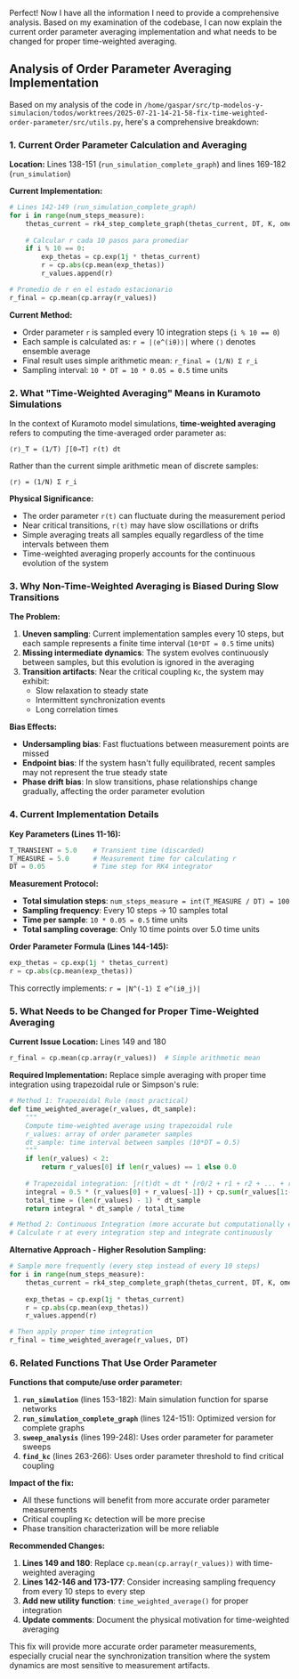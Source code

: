 Perfect! Now I have all the information I need to provide a comprehensive analysis. Based on my examination of the codebase, I can now explain the current order parameter averaging implementation and what needs to be changed for proper time-weighted averaging.

## Analysis of Order Parameter Averaging Implementation

Based on my analysis of the code in `/home/gaspar/src/tp-modelos-y-simulacion/todos/worktrees/2025-07-21-14-21-58-fix-time-weighted-order-parameter/src/utils.py`, here's a comprehensive breakdown:

### 1. Current Order Parameter Calculation and Averaging

**Location:** Lines 138-151 (`run_simulation_complete_graph`) and lines 169-182 (`run_simulation`)

**Current Implementation:**
```python
# Lines 142-149 (run_simulation_complete_graph)
for i in range(num_steps_measure):
    thetas_current = rk4_step_complete_graph(thetas_current, DT, K, omegas)
    
    # Calcular r cada 10 pasos para promediar
    if i % 10 == 0:
        exp_thetas = cp.exp(1j * thetas_current)
        r = cp.abs(cp.mean(exp_thetas))
        r_values.append(r)

# Promedio de r en el estado estacionario
r_final = cp.mean(cp.array(r_values))
```

**Current Method:**
- Order parameter `r` is sampled every 10 integration steps (`i % 10 == 0`)
- Each sample is calculated as: `r = |⟨e^(iθ)⟩|` where `⟨⟩` denotes ensemble average
- Final result uses simple arithmetic mean: `r_final = (1/N) Σ r_i`
- Sampling interval: `10 * DT = 10 * 0.05 = 0.5` time units

### 2. What "Time-Weighted Averaging" Means in Kuramoto Simulations

In the context of Kuramoto model simulations, **time-weighted averaging** refers to computing the time-averaged order parameter as:

```
⟨r⟩_T = (1/T) ∫[0→T] r(t) dt
```

Rather than the current simple arithmetic mean of discrete samples:
```
⟨r⟩ = (1/N) Σ r_i
```

**Physical Significance:**
- The order parameter `r(t)` can fluctuate during the measurement period
- Near critical transitions, `r(t)` may have slow oscillations or drifts
- Simple averaging treats all samples equally regardless of the time intervals between them
- Time-weighted averaging properly accounts for the continuous evolution of the system

### 3. Why Non-Time-Weighted Averaging is Biased During Slow Transitions

**The Problem:**
1. **Uneven sampling**: Current implementation samples every 10 steps, but each sample represents a finite time interval (`10*DT = 0.5` time units)
2. **Missing intermediate dynamics**: The system evolves continuously between samples, but this evolution is ignored in the averaging
3. **Transition artifacts**: Near the critical coupling `Kc`, the system may exhibit:
   - Slow relaxation to steady state
   - Intermittent synchronization events
   - Long correlation times

**Bias Effects:**
- **Undersampling bias**: Fast fluctuations between measurement points are missed
- **Endpoint bias**: If the system hasn't fully equilibrated, recent samples may not represent the true steady state
- **Phase drift bias**: In slow transitions, phase relationships change gradually, affecting the order parameter evolution

### 4. Current Implementation Details

**Key Parameters (Lines 11-16):**
```python
T_TRANSIENT = 5.0    # Transient time (discarded)
T_MEASURE = 5.0      # Measurement time for calculating r  
DT = 0.05            # Time step for RK4 integrator
```

**Measurement Protocol:**
- **Total simulation steps**: `num_steps_measure = int(T_MEASURE / DT) = 100`
- **Sampling frequency**: Every 10 steps → 10 samples total
- **Time per sample**: `10 * 0.05 = 0.5` time units
- **Total sampling coverage**: Only 10 time points over 5.0 time units

**Order Parameter Formula (Lines 144-145):**
```python
exp_thetas = cp.exp(1j * thetas_current)
r = cp.abs(cp.mean(exp_thetas))
```
This correctly implements: `r = |N^(-1) Σ e^(iθ_j)|`

### 5. What Needs to be Changed for Proper Time-Weighted Averaging

**Current Issue Location:** Lines 149 and 180
```python
r_final = cp.mean(cp.array(r_values))  # Simple arithmetic mean
```

**Required Implementation:**
Replace simple averaging with proper time integration using trapezoidal rule or Simpson's rule:

```python
# Method 1: Trapezoidal Rule (most practical)
def time_weighted_average(r_values, dt_sample):
    """
    Compute time-weighted average using trapezoidal rule
    r_values: array of order parameter samples
    dt_sample: time interval between samples (10*DT = 0.5)
    """
    if len(r_values) < 2:
        return r_values[0] if len(r_values) == 1 else 0.0
    
    # Trapezoidal integration: ∫r(t)dt ≈ dt * [r0/2 + r1 + r2 + ... + rN/2]
    integral = 0.5 * (r_values[0] + r_values[-1]) + cp.sum(r_values[1:-1])
    total_time = (len(r_values) - 1) * dt_sample
    return integral * dt_sample / total_time

# Method 2: Continuous Integration (more accurate but computationally expensive)
# Calculate r at every integration step and integrate continuously
```

**Alternative Approach - Higher Resolution Sampling:**
```python
# Sample more frequently (every step instead of every 10 steps)
for i in range(num_steps_measure):
    thetas_current = rk4_step_complete_graph(thetas_current, DT, K, omegas)
    
    exp_thetas = cp.exp(1j * thetas_current)
    r = cp.abs(cp.mean(exp_thetas))
    r_values.append(r)

# Then apply proper time integration
r_final = time_weighted_average(r_values, DT)
```

### 6. Related Functions That Use Order Parameter

**Functions that compute/use order parameter:**
1. **`run_simulation`** (lines 153-182): Main simulation function for sparse networks
2. **`run_simulation_complete_graph`** (lines 124-151): Optimized version for complete graphs
3. **`sweep_analysis`** (lines 199-248): Uses order parameter for parameter sweeps
4. **`find_kc`** (lines 263-266): Uses order parameter threshold to find critical coupling

**Impact of the fix:**
- All these functions will benefit from more accurate order parameter measurements
- Critical coupling `Kc` detection will be more precise
- Phase transition characterization will be more reliable

**Recommended Changes:**
1. **Lines 149 and 180**: Replace `cp.mean(cp.array(r_values))` with time-weighted averaging
2. **Lines 142-146 and 173-177**: Consider increasing sampling frequency from every 10 steps to every step
3. **Add new utility function**: `time_weighted_average()` for proper integration
4. **Update comments**: Document the physical motivation for time-weighted averaging

This fix will provide more accurate order parameter measurements, especially crucial near the synchronization transition where the system dynamics are most sensitive to measurement artifacts.